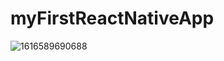 # myFirstReactNativeApp
![1616589690688](https://user-images.githubusercontent.com/58290134/112312529-e8b00980-8ccc-11eb-8192-5b951bf1c90e.jpg)
